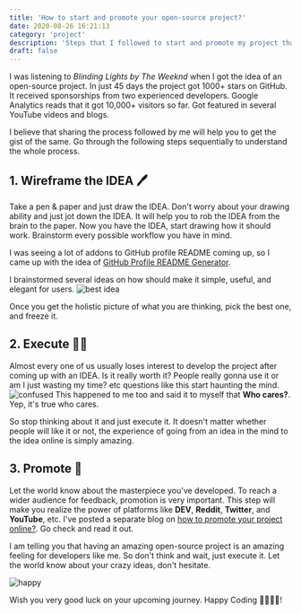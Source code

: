 ```yaml
---
title: 'How to start and promote your open-source project?'
date: 2020-08-26 16:21:13
category: 'project'
description: 'Steps that I followed to start and promote my project that got 1000+ stars on github'
draft: false
---
```


I was listening to *Blinding Lights by The Weeknd* when I got the idea of an open-source project. In just 45 days the project got 1000+ stars on GitHub. It received sponsorships from two experienced developers. Google Analytics reads that it got 10,000+ visitors so far. Got featured in several YouTube videos and blogs.

I believe that sharing the process followed by me will help you to get the gist of the same. Go through the following steps sequentially to understand the whole process.

## 1. Wireframe the IDEA 🖊
Take a pen & paper and just draw the IDEA. Don't worry about your drawing ability and just jot down the IDEA. It will help you to rob the IDEA from the brain to the paper. 
Now you have the IDEA, start drawing how it should work. Brainstorm every possible workflow you have in mind.

I was seeing a lot of addons to GitHub profile README coming up, so I came up with the idea of [GitHub Profile README Generator](https://github.com/rahuldkjain/github-profile-readme-generator).

I brainstormed several ideas on how should make it simple, useful, and elegant for users.
![best idea](https://media.giphy.com/media/BfBqQV47hLFh6/giphy.gif)

Once you get the holistic picture of what you are thinking, pick the best one, and freeze it.


## 2. Execute 👨‍💻
Almost every one of us usually loses interest to develop the project after coming up with an IDEA. Is it really worth it? People really gonna use it or am I just wasting my time? etc questions like this start haunting the mind.
![confused](https://media.giphy.com/media/ZQrVQtav6gnzG/giphy.gif)
This happened to me too and said it to myself that **Who cares?**. Yep, it's true who cares.

So stop thinking about it and just execute it. It doesn't matter whether people will like it or not, the experience of going from an idea in the mind to the idea online is simply amazing.

## 3. Promote 🚀
Let the world know about the masterpiece you've developed. To reach a wider audience for feedback, promotion is very important. This step will make you realize the power of platforms like **DEV**, **Reddit**, **Twitter**, and **YouTube**, etc.
I've posted a separate blog on [how to promote your project online?](https://rahuldkjain.github.io/blog/how-github-profile-readme-generator-reached-200+-stars-on-github/). Go check and read it out.

I am telling you that having an amazing open-source project is an amazing feeling for developers like me. So don't think and wait, just execute it. Let the world know about your crazy ideas, don't hesitate.

![happy](https://media.giphy.com/media/kEKcOWl8RMLde/giphy.gif)

Wish you very good luck on your upcoming journey.
Happy Coding 👨‍💻👩‍💻!